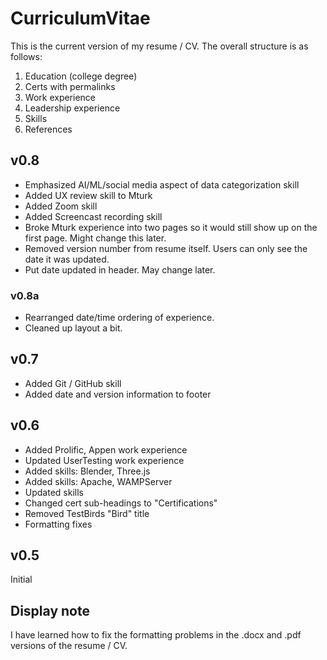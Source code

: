 # CurriculumVitae

This is the current version of my resume / CV. The overall structure is as follows:
1. Education (college degree)
1. Certs with permalinks
1. Work experience
1. Leadership experience
1. Skills
1. References

## v0.8
* Emphasized AI/ML/social media aspect of data categorization skill
* Added UX review skill to Mturk
* Added Zoom skill
* Added Screencast recording skill
* Broke Mturk experience into two pages so it would still show up on the first page. Might change this later.
* Removed version number from resume itself. Users can only see the date it was updated.
* Put date updated in header. May change later.
### v0.8a
* Rearranged date/time ordering of experience.
* Cleaned up layout a bit.

## v0.7
* Added Git / GitHub skill
* Added date and version information to footer

## v0.6
* Added Prolific, Appen work experience
* Updated UserTesting work experience
* Added skills: Blender, Three.js
* Added skills: Apache, WAMPServer
* Updated skills
* Changed cert sub-headings to "Certifications"
* Removed TestBirds "Bird" title
* Formatting fixes

## v0.5

Initial

## Display note 

I have learned how to fix the formatting problems in the .docx and .pdf versions of the resume / CV.